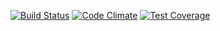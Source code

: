 [![Build Status](https://secure.travis-ci.org/samrussell-ps/rockbottom.png)](http://travis-ci.org/samrussell-ps/rockbottom)
[![Code Climate](https://codeclimate.com/github/samrussell-ps/rockbottom/badges/gpa.svg)](https://codeclimate.com/github/samrussell-ps/rockbottom)
[![Test Coverage](https://codeclimate.com/github/samrussell-ps/rockbottom/badges/coverage.svg)](https://codeclimate.com/github/samrussell-ps/rockbottom/coverage)
